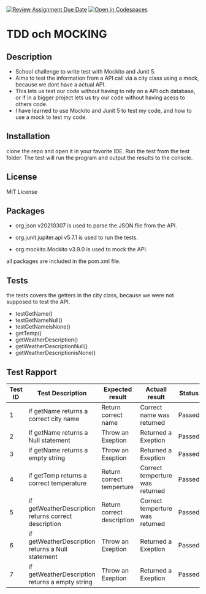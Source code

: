 [![Review Assignment Due Date](https://classroom.github.com/assets/deadline-readme-button-24ddc0f5d75046c5622901739e7c5dd533143b0c8e959d652212380cedb1ea36.svg)](https://classroom.github.com/a/-Un0hjO8)
[![Open in Codespaces](https://classroom.github.com/assets/launch-codespace-7f7980b617ed060a017424585567c406b6ee15c891e84e1186181d67ecf80aa0.svg)](https://classroom.github.com/open-in-codespaces?assignment_repo_id=11285010)
# TDD och MOCKING

## Description
- School challenge to write test with Mockito and Junit 5.
- Aims to test the information from a API call via a city class using a mock, because we dont have a actual API.
- This lets us test our code without having to rely on a API och database, or if in a bigger project lets us try our code without having acess to others code.
- I have learned to use Mockito and Junit 5 to test my code, and how to use a mock to test my code. 

## Installation
clone the repo and open it in your favorite IDE.  Run the test from the 
test folder.  The test will run the program and output the results to the console.

## License
MIT License

## Packages
- org.json v20210307
is used to parse the JSON file from the API.

- org.junit.jupiter.api v5.7.1
is used to run the tests.

- org.mockito.Mockito v3.9.0
is used to mock the API.

all packages are included in the pom.xml file.


## Tests
the tests covers the getters in the city class, because we were not supposed to test the API.
- testGetName()
- testGetNameNull()
- testGetNameisNone()
- getTemp()
- getWeatherDescription()
- getWeatherDescriptionNull()
- getWeatherDescriptionisNone()

## Test Rapport

| Test ID | Test Description                                     | Expected result            | Actuall result                  | Status |
|---------|------------------------------------------------------|----------------------------|---------------------------------|--------|
| 1       | if getName returns a correct city name               | Return correct name        | Correct name was returned       | Passed |
| 2       | If getName returns a Null statement                  | Throw an Exeption          | Returned a Exeption             | Passed |
| 3       | if getName returns a empty string                    | Throw an Exeption          | Returned a Exeption             | Passed |
| 4       | if getTemp returns a correct temperature             | Return correct temperture  | Correct temperture was returned | Passed |
| 5       | if getWeatherDescription returns correct description | Return correct description | Correct temperture was returned | Passed |
| 6       | if getWeatherDescription returns a Null statement    | Throw an Exeption          | Returned a Exeption             | Passed |
| 7       | if getWeatherDescription returns a empty string      | Throw an Exeption          | Returned a Exeption             | Passed |
